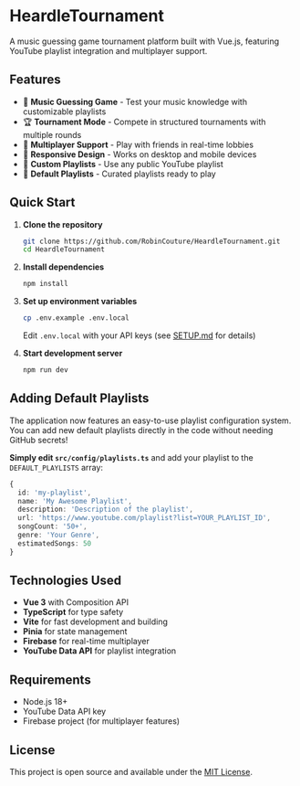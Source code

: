 # HeardleTournament

A music guessing game tournament platform built with Vue.js, featuring YouTube playlist integration and multiplayer support.

## Features

- 🎵 **Music Guessing Game** - Test your music knowledge with customizable playlists
- 🏆 **Tournament Mode** - Compete in structured tournaments with multiple rounds
- 👥 **Multiplayer Support** - Play with friends in real-time lobbies
- 📱 **Responsive Design** - Works on desktop and mobile devices
- 🎼 **Custom Playlists** - Use any public YouTube playlist
- 🎯 **Default Playlists** - Curated playlists ready to play

## Quick Start

1. **Clone the repository**

   ```bash
   git clone https://github.com/RobinCouture/HeardleTournament.git
   cd HeardleTournament
   ```
2. **Install dependencies**

   ```bash
   npm install
   ```
3. **Set up environment variables**

   ```bash
   cp .env.example .env.local
   ```

   Edit `.env.local` with your API keys (see [SETUP.md](SETUP.md) for details)
4. **Start development server**

   ```bash
   npm run dev
   ```

## Adding Default Playlists

The application now features an easy-to-use playlist configuration system. You can add new default playlists directly in the code without needing GitHub secrets!

**Simply edit `src/config/playlists.ts`** and add your playlist to the `DEFAULT_PLAYLISTS` array:

```typescript
{
  id: 'my-playlist',
  name: 'My Awesome Playlist',
  description: 'Description of the playlist',
  url: 'https://www.youtube.com/playlist?list=YOUR_PLAYLIST_ID',
  songCount: '50+',
  genre: 'Your Genre',
  estimatedSongs: 50
}
```

## Technologies Used

- **Vue 3** with Composition API
- **TypeScript** for type safety
- **Vite** for fast development and building
- **Pinia** for state management
- **Firebase** for real-time multiplayer
- **YouTube Data API** for playlist integration

## Requirements

- Node.js 18+
- YouTube Data API key
- Firebase project (for multiplayer features)

## License

This project is open source and available under the [MIT License](LICENSE).
